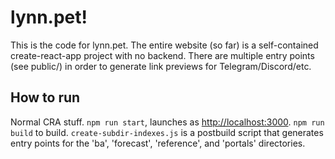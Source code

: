 # lynn.pet!

This is the code for lynn.pet. The entire website (so far) is a self-contained create-react-app project with no backend. There are multiple entry points (see public/) in order to generate link previews for Telegram/Discord/etc.

## How to run

Normal CRA stuff. `npm run start`, launches as [http://localhost:3000](http://localhost:3000). `npm run build` to build. `create-subdir-indexes.js` is a postbuild script that generates entry points for the 'ba', 'forecast', 'reference', and 'portals' directories.
